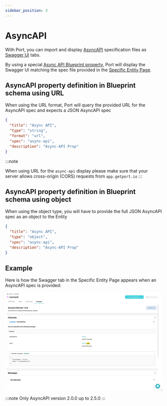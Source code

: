 ```yaml
---
sidebar_position: 3
---
```


# AsyncAPI

With Port, you can import and display [AsyncAPI](https://www.asyncapi.com/) specification files as [Swagger UI](https://swagger.io/) tabs.

By using a special [Async API Blueprint property](../blueprint/blueprint.md#asyncapi-specification-as-url), Port will display the Swagger UI matching the spec file provided in the [Specific Entity Page](../entity/entity.md#entity-page).

## AsyncAPI property definition in Blueprint schema using URL

When using the URL format, Port will query the provided URL for the AsyncAPI spec and expects a JSON AsyncAPI spec

```json showLineNumbers
{
  "title": "Async API",
  "type": "string",
  "format": "url",
  "spec": "async-api",
  "description": "Async-API Prop"
}
```

:::note

When using URL for the `async-api` display please make sure that your server allows cross-origin (CORS) requests from `app.getport.io`
:::

## AsyncAPI property definition in Blueprint schema using object

When using the object type, you will have to provide the full JSON AsyncAPI spec as an object to the Entity

```json showLineNumbers
{
  "title": "Async API",
  "type": "object",
  "spec": "async-api",
  "description": "Async-API Prop"
}
```

## Example

Here is how the Swagger tab in the Specific Entity Page appears when an AsyncAPI spec is provided:

![AsyncAPI Example](../../../static/img/software-catalog/widgets/asyncAPI.png)

:::note
Only AsyncAPI version 2.0.0 up to 2.5.0
:::
